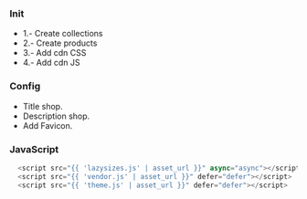 ### Init
* 1.- Create collections
* 2.- Create products
* 3.- Add cdn CSS
* 4.- Add cdn JS

### Config
- Title shop.
- Description shop.
- Add Favicon.

### JavaScript
```javascript
  <script src="{{ 'lazysizes.js' | asset_url }}" async="async"></script>
  <script src="{{ 'vendor.js' | asset_url }}" defer="defer"></script>
  <script src="{{ 'theme.js' | asset_url }}" defer="defer"></script>
```
